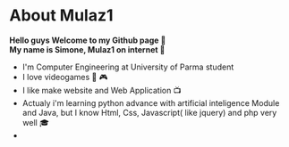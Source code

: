 # About Mulaz1
 __Hello guys Welcome to my Github page 👐__<br>
 __My name is __Simone__, Mulaz1 on internet 👻__

* I'm Computer Engineering at University of Parma student
* I love videogames 👾 🎮
* I like make website and Web Application 📺
* Actualy i'm learning python advance with artificial inteligence Module and Java, but I know Html, Css, Javascript( like jquery) and php very well 🎓 
* 



